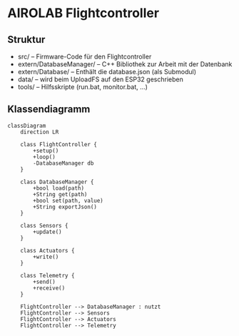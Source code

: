 # AIROLAB Flightcontroller

## Struktur

- src/ – Firmware-Code für den Flightcontroller  
- extern/DatabaseManager/ – C++ Bibliothek zur Arbeit mit der Datenbank  
- extern/Database/ – Enthält die database.json (als Submodul)  
- data/ – wird beim UploadFS auf den ESP32 geschrieben  
- tools/ – Hilfsskripte (run.bat, monitor.bat, …)

## Klassendiagramm

```mermaid
classDiagram
    direction LR

    class FlightController {
        +setup()
        +loop()
        -DatabaseManager db
    }

    class DatabaseManager {
        +bool load(path)
        +String get(path)
        +bool set(path, value)
        +String exportJson()
    }

    class Sensors {
        +update()
    }

    class Actuators {
        +write()
    }

    class Telemetry {
        +send()
        +receive()
    }

    FlightController --> DatabaseManager : nutzt
    FlightController --> Sensors
    FlightController --> Actuators
    FlightController --> Telemetry
